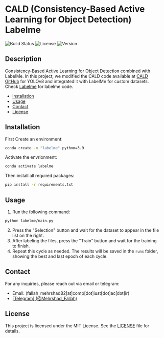 # CALD (Consistency-Based Active Learning for Object Detection) Labelme
![Build Status](https://img.shields.io/badge/build-coverage-brightgreen)
![License](https://img.shields.io/badge/license-MIT-blue)
![Version](https://img.shields.io/badge/version-2.0.0-orange)

## Description
Consistency-Based Active Learning for Object Detection combined with LabelMe. In this project, we modified the CALD code available at [CALD GitHub](https://github.com/we1pingyu/CALD) for YOLOv8 and integrated it with LabelMe for custom datasets. Check [Labelme](https://github.com/labelmeai/labelme) for labelme code.

- [installation](#installation)
- [Usage](#usage)
- [Contact](#Contact)
- [License](#License)

## Installation
First Create an environment:
```sh
conda create -n "labelme" python=3.9
```
Activate the envrionment:
```sh
conda activate labelme
```
Then install all required packages:
```sh
pip install -r requirements.txt
```

## Usage
1. Run the following command:
```sh
python labelme/main.py
```
2. Press the "Selection" button and wait for the dataset to appear in the file list on the right.
3. After labeling the files, press the "Train" button and wait for the training to finish.
4. Repeat this cycle as needed. The results will be saved in the `runs` folder, showing the best and last epoch of each cycle.

## Contact 
For any inquiries, please reach out via email or telegram:
- Email: (fallah_mehrshad82[at]comp[dot]iust[dot]ac[dot]ir)
- [[Telegram] (@Mehrshad_Fallah)](https://t.me/Mehrshad_Fallah)

## License
This project is licensed under the MIT License. See the [LICENSE](License) file for details.
